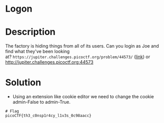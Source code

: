 # Logon
# Description

The factory is hiding things from all of its users. Can you login as Joe and find what they've been looking at? `https://jupiter.challenges.picoctf.org/problem/44573/` ([link](https://jupiter.challenges.picoctf.org/problem/44573/)) or http://jupiter.challenges.picoctf.org:44573
# Solution

- Using an extension like cookie editor we need to change the cookie admin-False to admin-True.

``` 
# Flag 
picoCTF{th3_c0nsp1r4cy_l1v3s_0c98aacc}
```

